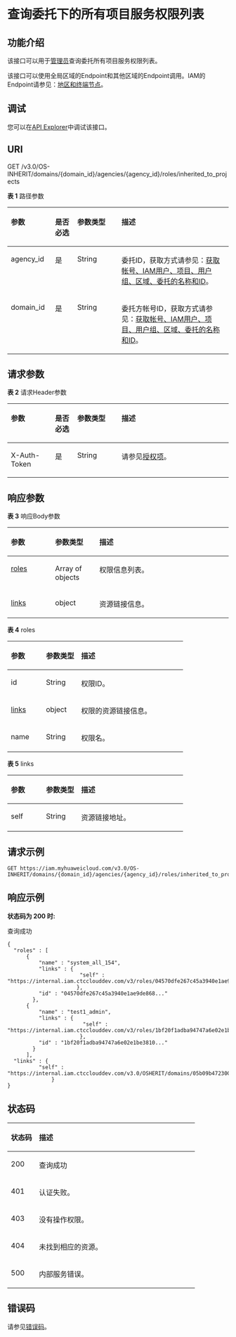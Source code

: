 # 查询委托下的所有项目服务权限列表<a name="iam_12_0014"></a>

## 功能介绍<a name="section69291512262"></a>

该接口可以用于<u>[管理员](https://support.huaweicloud.com/usermanual-iam/iam_01_0001.html)</u><u></u>查询委托所有项目服务权限列表。

该接口可以使用全局区域的Endpoint和其他区域的Endpoint调用。IAM的Endpoint请参见：[地区和终端节点](https://developer.huaweicloud.com/endpoint?IAM)。

## 调试<a name="section1932817541453"></a>

您可以在[API Explorer](https://apiexplorer.developer.huaweicloud.com/apiexplorer/doc?product=IAM&api=ListAllProjectsPermissionsForAgency)中调试该接口。

## URI<a name="section19932151211614"></a>

GET /v3.0/OS-INHERIT/domains/\{domain\_id\}/agencies/\{agency\_id\}/roles/inherited\_to\_projects

**表 1**  路径参数

<a name="table2933101217618"></a>
<table><thead align="left"><tr id="row868121317619"><th class="cellrowborder" valign="top" width="20%" id="mcps1.2.5.1.1"><p id="p14684133619"><a name="p14684133619"></a><a name="p14684133619"></a>参数</p>
</th>
<th class="cellrowborder" valign="top" width="10%" id="mcps1.2.5.1.2"><p id="p368151320614"><a name="p368151320614"></a><a name="p368151320614"></a>是否必选</p>
</th>
<th class="cellrowborder" valign="top" width="20%" id="mcps1.2.5.1.3"><p id="p116871310614"><a name="p116871310614"></a><a name="p116871310614"></a>参数类型</p>
</th>
<th class="cellrowborder" valign="top" width="50%" id="mcps1.2.5.1.4"><p id="p4687131966"><a name="p4687131966"></a><a name="p4687131966"></a>描述</p>
</th>
</tr>
</thead>
<tbody><tr id="row166871317611"><td class="cellrowborder" valign="top" width="20%" headers="mcps1.2.5.1.1 "><p id="p196818136611"><a name="p196818136611"></a><a name="p196818136611"></a>agency_id</p>
</td>
<td class="cellrowborder" valign="top" width="10%" headers="mcps1.2.5.1.2 "><p id="p10681313367"><a name="p10681313367"></a><a name="p10681313367"></a>是</p>
</td>
<td class="cellrowborder" valign="top" width="20%" headers="mcps1.2.5.1.3 "><p id="p668181317618"><a name="p668181317618"></a><a name="p668181317618"></a>String</p>
</td>
<td class="cellrowborder" valign="top" width="50%" headers="mcps1.2.5.1.4 "><p id="zh-cn_topic_0222594376_p81691345114413"><a name="zh-cn_topic_0222594376_p81691345114413"></a><a name="zh-cn_topic_0222594376_p81691345114413"></a>委托ID，获取方式请参见：<a href="获取帐号-IAM用户-项目-用户组-区域-委托的名称和ID.md">获取帐号、IAM用户、项目、用户组、区域、委托的名称和ID</a>。</p>
</td>
</tr>
<tr id="row13688138610"><td class="cellrowborder" valign="top" width="20%" headers="mcps1.2.5.1.1 "><p id="p76813131963"><a name="p76813131963"></a><a name="p76813131963"></a>domain_id</p>
</td>
<td class="cellrowborder" valign="top" width="10%" headers="mcps1.2.5.1.2 "><p id="p12685131865"><a name="p12685131865"></a><a name="p12685131865"></a>是</p>
</td>
<td class="cellrowborder" valign="top" width="20%" headers="mcps1.2.5.1.3 "><p id="p96821313618"><a name="p96821313618"></a><a name="p96821313618"></a>String</p>
</td>
<td class="cellrowborder" valign="top" width="50%" headers="mcps1.2.5.1.4 "><p id="zh-cn_topic_0222594376_p5173145184416"><a name="zh-cn_topic_0222594376_p5173145184416"></a><a name="zh-cn_topic_0222594376_p5173145184416"></a>委托方帐号ID，获取方式请参见：<a href="获取帐号-IAM用户-项目-用户组-区域-委托的名称和ID.md">获取帐号、IAM用户、项目、用户组、区域、委托的名称和ID</a>。</p>
</td>
</tr>
</tbody>
</table>

## 请求参数<a name="section1094581215619"></a>

**表 2**  请求Header参数

<a name="table129468121165"></a>
<table><thead align="left"><tr id="row5680139611"><th class="cellrowborder" valign="top" width="20%" id="mcps1.2.5.1.1"><p id="p2687131063"><a name="p2687131063"></a><a name="p2687131063"></a>参数</p>
</th>
<th class="cellrowborder" valign="top" width="10%" id="mcps1.2.5.1.2"><p id="p14681913763"><a name="p14681913763"></a><a name="p14681913763"></a>是否必选</p>
</th>
<th class="cellrowborder" valign="top" width="20%" id="mcps1.2.5.1.3"><p id="p106818131163"><a name="p106818131163"></a><a name="p106818131163"></a>参数类型</p>
</th>
<th class="cellrowborder" valign="top" width="50%" id="mcps1.2.5.1.4"><p id="p1681813964"><a name="p1681813964"></a><a name="p1681813964"></a>描述</p>
</th>
</tr>
</thead>
<tbody><tr id="row1768101314614"><td class="cellrowborder" valign="top" width="20%" headers="mcps1.2.5.1.1 "><p id="p18681135615"><a name="p18681135615"></a><a name="p18681135615"></a>X-Auth-Token</p>
</td>
<td class="cellrowborder" valign="top" width="10%" headers="mcps1.2.5.1.2 "><p id="p768151313613"><a name="p768151313613"></a><a name="p768151313613"></a>是</p>
</td>
<td class="cellrowborder" valign="top" width="20%" headers="mcps1.2.5.1.3 "><p id="p068313965"><a name="p068313965"></a><a name="p068313965"></a>String</p>
</td>
<td class="cellrowborder" valign="top" width="50%" headers="mcps1.2.5.1.4 "><p id="p2689136616"><a name="p2689136616"></a><a name="p2689136616"></a>请参见<a href="授权项.md">授权项</a>。</p>
</td>
</tr>
</tbody>
</table>

## 响应参数<a name="section7950121216616"></a>

**表 3**  响应Body参数

<a name="table595112121965"></a>
<table><thead align="left"><tr id="row15681913865"><th class="cellrowborder" valign="top" width="20%" id="mcps1.2.4.1.1"><p id="p16813138614"><a name="p16813138614"></a><a name="p16813138614"></a>参数</p>
</th>
<th class="cellrowborder" valign="top" width="20%" id="mcps1.2.4.1.2"><p id="p176871318611"><a name="p176871318611"></a><a name="p176871318611"></a>参数类型</p>
</th>
<th class="cellrowborder" valign="top" width="60%" id="mcps1.2.4.1.3"><p id="p16971318612"><a name="p16971318612"></a><a name="p16971318612"></a>描述</p>
</th>
</tr>
</thead>
<tbody><tr id="row86911131160"><td class="cellrowborder" valign="top" width="20%" headers="mcps1.2.4.1.1 "><p id="p176919131865"><a name="p176919131865"></a><a name="p176919131865"></a><a href="#table095611121610">roles</a></p>
</td>
<td class="cellrowborder" valign="top" width="20%" headers="mcps1.2.4.1.2 "><p id="p121815406170"><a name="p121815406170"></a><a name="p121815406170"></a>Array of objects</p>
</td>
<td class="cellrowborder" valign="top" width="60%" headers="mcps1.2.4.1.3 "><p id="p1369141314616"><a name="p1369141314616"></a><a name="p1369141314616"></a>权限信息列表。</p>
</td>
</tr>
<tr id="row1169171312610"><td class="cellrowborder" valign="top" width="20%" headers="mcps1.2.4.1.1 "><p id="p196913131968"><a name="p196913131968"></a><a name="p196913131968"></a><a href="#table496413127611">links</a></p>
</td>
<td class="cellrowborder" valign="top" width="20%" headers="mcps1.2.4.1.2 "><p id="p0696131663"><a name="p0696131663"></a><a name="p0696131663"></a>object</p>
</td>
<td class="cellrowborder" valign="top" width="60%" headers="mcps1.2.4.1.3 "><p id="p86941313612"><a name="p86941313612"></a><a name="p86941313612"></a>资源链接信息。</p>
</td>
</tr>
</tbody>
</table>

**表 4**  roles

<a name="table095611121610"></a>
<table><thead align="left"><tr id="row1369141310613"><th class="cellrowborder" valign="top" width="20%" id="mcps1.2.4.1.1"><p id="p176913131862"><a name="p176913131862"></a><a name="p176913131862"></a>参数</p>
</th>
<th class="cellrowborder" valign="top" width="20%" id="mcps1.2.4.1.2"><p id="p8697131610"><a name="p8697131610"></a><a name="p8697131610"></a>参数类型</p>
</th>
<th class="cellrowborder" valign="top" width="60%" id="mcps1.2.4.1.3"><p id="p36971310618"><a name="p36971310618"></a><a name="p36971310618"></a>描述</p>
</th>
</tr>
</thead>
<tbody><tr id="row116951315620"><td class="cellrowborder" valign="top" width="20%" headers="mcps1.2.4.1.1 "><p id="p116915138619"><a name="p116915138619"></a><a name="p116915138619"></a>id</p>
</td>
<td class="cellrowborder" valign="top" width="20%" headers="mcps1.2.4.1.2 "><p id="p669313266"><a name="p669313266"></a><a name="p669313266"></a>String</p>
</td>
<td class="cellrowborder" valign="top" width="60%" headers="mcps1.2.4.1.3 "><p id="p26917139610"><a name="p26917139610"></a><a name="p26917139610"></a>权限ID。</p>
</td>
</tr>
<tr id="row1869151316613"><td class="cellrowborder" valign="top" width="20%" headers="mcps1.2.4.1.1 "><p id="p16916132067"><a name="p16916132067"></a><a name="p16916132067"></a><a href="#table496413127611">links</a></p>
</td>
<td class="cellrowborder" valign="top" width="20%" headers="mcps1.2.4.1.2 "><p id="p1869161317615"><a name="p1869161317615"></a><a name="p1869161317615"></a>object</p>
</td>
<td class="cellrowborder" valign="top" width="60%" headers="mcps1.2.4.1.3 "><p id="p569111314613"><a name="p569111314613"></a><a name="p569111314613"></a>权限的资源链接信息。</p>
</td>
</tr>
<tr id="row16941312614"><td class="cellrowborder" valign="top" width="20%" headers="mcps1.2.4.1.1 "><p id="p1869141316610"><a name="p1869141316610"></a><a name="p1869141316610"></a>name</p>
</td>
<td class="cellrowborder" valign="top" width="20%" headers="mcps1.2.4.1.2 "><p id="p0691613961"><a name="p0691613961"></a><a name="p0691613961"></a>String</p>
</td>
<td class="cellrowborder" valign="top" width="60%" headers="mcps1.2.4.1.3 "><p id="p146914136611"><a name="p146914136611"></a><a name="p146914136611"></a>权限名。</p>
</td>
</tr>
</tbody>
</table>

**表 5**  links

<a name="table496413127611"></a>
<table><thead align="left"><tr id="row16691134614"><th class="cellrowborder" valign="top" width="20%" id="mcps1.2.4.1.1"><p id="p18696131660"><a name="p18696131660"></a><a name="p18696131660"></a>参数</p>
</th>
<th class="cellrowborder" valign="top" width="20%" id="mcps1.2.4.1.2"><p id="p16918133616"><a name="p16918133616"></a><a name="p16918133616"></a>参数类型</p>
</th>
<th class="cellrowborder" valign="top" width="60%" id="mcps1.2.4.1.3"><p id="p969113868"><a name="p969113868"></a><a name="p969113868"></a>描述</p>
</th>
</tr>
</thead>
<tbody><tr id="row26910132062"><td class="cellrowborder" valign="top" width="20%" headers="mcps1.2.4.1.1 "><p id="p1669313867"><a name="p1669313867"></a><a name="p1669313867"></a>self</p>
</td>
<td class="cellrowborder" valign="top" width="20%" headers="mcps1.2.4.1.2 "><p id="p1469181314616"><a name="p1469181314616"></a><a name="p1469181314616"></a>String</p>
</td>
<td class="cellrowborder" valign="top" width="60%" headers="mcps1.2.4.1.3 "><p id="p46911134616"><a name="p46911134616"></a><a name="p46911134616"></a>资源链接地址。</p>
</td>
</tr>
</tbody>
</table>

## 请求示例<a name="section09679121465"></a>

```
GET https://iam.myhuaweicloud.com/v3.0/OS-INHERIT/domains/{domain_id}/agencies/{agency_id}/roles/inherited_to_projects
```

## 响应示例<a name="section119691122614"></a>

**状态码为 200 时:**

查询成功

```
{ 
  "roles" : [ 
      { 
          "name" : "system_all_154", 
          "links" : { 
                       "self" : "https://internal.iam.ctcclouddev.com/v3/roles/04570dfe267c45a3940e1ae9de868..." 
                      }, 
          "id" : "04570dfe267c45a3940e1ae9de868..." 
        }, 
      { 
          "name" : "test1_admin", 
          "links" : { 
                        "self" : "https://internal.iam.ctcclouddev.com/v3/roles/1bf20f1adba94747a6e02e1be3810..." 
                       }, 
          "id" : "1bf20f1adba94747a6e02e1be3810..." 
        }
      ], 
  "links" : { 
          "self" : "https://internal.iam.ctcclouddev.com/v3.0/OSHERIT/domains/05b09b4723001dc90f27c0008f8b1.../agencies/08c6652e86801d234f01c00078308.../roles/inherited_to_projects" 
              } 
}
```

## 状态码<a name="section119761912369"></a>

<a name="table99769128618"></a>
<table><thead align="left"><tr id="row146914139612"><th class="cellrowborder" valign="top" width="15%" id="mcps1.1.3.1.1"><p id="p15692131369"><a name="p15692131369"></a><a name="p15692131369"></a>状态码</p>
</th>
<th class="cellrowborder" valign="top" width="85%" id="mcps1.1.3.1.2"><p id="p1669161316611"><a name="p1669161316611"></a><a name="p1669161316611"></a>描述</p>
</th>
</tr>
</thead>
<tbody><tr id="row6691713365"><td class="cellrowborder" valign="top" width="15%" headers="mcps1.1.3.1.1 "><p id="p36914137616"><a name="p36914137616"></a><a name="p36914137616"></a>200</p>
</td>
<td class="cellrowborder" valign="top" width="85%" headers="mcps1.1.3.1.2 "><p id="p16931313612"><a name="p16931313612"></a><a name="p16931313612"></a>查询成功</p>
</td>
</tr>
<tr id="row469151312610"><td class="cellrowborder" valign="top" width="15%" headers="mcps1.1.3.1.1 "><p id="p18697138618"><a name="p18697138618"></a><a name="p18697138618"></a>401</p>
</td>
<td class="cellrowborder" valign="top" width="85%" headers="mcps1.1.3.1.2 "><p id="p116901311615"><a name="p116901311615"></a><a name="p116901311615"></a>认证失败。</p>
</td>
</tr>
<tr id="row196911132619"><td class="cellrowborder" valign="top" width="15%" headers="mcps1.1.3.1.1 "><p id="p206931319619"><a name="p206931319619"></a><a name="p206931319619"></a>403</p>
</td>
<td class="cellrowborder" valign="top" width="85%" headers="mcps1.1.3.1.2 "><p id="p76916135619"><a name="p76916135619"></a><a name="p76916135619"></a>没有操作权限。</p>
</td>
</tr>
<tr id="row1269181311615"><td class="cellrowborder" valign="top" width="15%" headers="mcps1.1.3.1.1 "><p id="p156917132061"><a name="p156917132061"></a><a name="p156917132061"></a>404</p>
</td>
<td class="cellrowborder" valign="top" width="85%" headers="mcps1.1.3.1.2 "><p id="p96919131612"><a name="p96919131612"></a><a name="p96919131612"></a>未找到相应的资源。</p>
</td>
</tr>
<tr id="row187010131366"><td class="cellrowborder" valign="top" width="15%" headers="mcps1.1.3.1.1 "><p id="p270313963"><a name="p270313963"></a><a name="p270313963"></a>500</p>
</td>
<td class="cellrowborder" valign="top" width="85%" headers="mcps1.1.3.1.2 "><p id="p1370101311616"><a name="p1370101311616"></a><a name="p1370101311616"></a>内部服务错误。</p>
</td>
</tr>
</tbody>
</table>

## 错误码<a name="section498114121065"></a>

请参见[错误码](错误码.md)。


